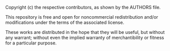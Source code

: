Copyright (c) the respective contributors, as shown by the AUTHORS file.

This repository is free and open for noncommercial redistribution and/or modifications under the terms of the associated license.

These works are distributed in the hope that they will be useful, but without any warrant; without even the implied warranty of merchantibility or fitness for a particular purpose.

